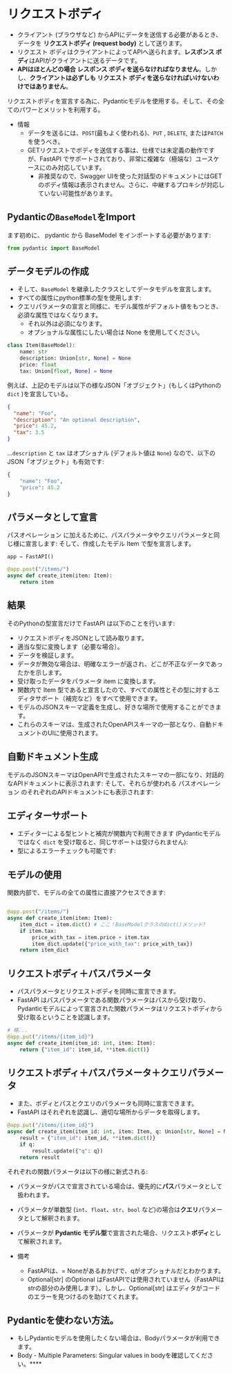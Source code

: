 # リクエストボディ

- クライアント (ブラウザなど) からAPIにデータを送信する必要があるとき、データを **リクエストボディ (request body)** として送ります。
- リクエスト ボディはクライアントによってAPIへ送られます。**レスポンス ボディ**はAPIがクライアントに送るデータです。
- **APIはほとんどの場合 レスポンス ボディを送らなければなりません**。しかし、**クライアントは必ずしも リクエスト ボディを送らなければいけないわけではありません**。

リクエストボディを宣言する為に、Pydanticモデルを使用する。そして、その全てのパワーとメリットを利用する。

- 情報
  - データを送るには、`POST`(最もよく使われる)、`PUT` , `DELETE`, または`PATCH`を使うべき。
  - GETリクエストでボディを送信する事は、仕様では未定義の動作ですが、FastAPI でサポートされており、非常に複雑な（極端な）ユースケースにのみ対応しています。
    - 非推奨なので、Swagger UIを使った対話型のドキュメントにはGETのボディ情報は表示されません。さらに、中継するプロキシが対応していない可能性があります。

## Pydanticの`BaseModel`をImport

ます初めに、 pydantic から BaseModel をインポートする必要があります:

```python
from pydantic import BaseModel
```

## データモデルの作成

- そして、`BaseModel` を継承したクラスとしてデータモデルを宣言します。
- すべての属性にpython標準の型を使用します:
- クエリパラメータの宣言と同様に、モデル属性がデフォルト値をもつとき、必須な属性ではなくなります。
  - それ以外は必須になります。
  - オプショナルな属性にしたい場合は None を使用してください。

```python
class Item(BaseModel):
    name: str
    description: Union[str, None] = None
    price: float
    tax: Union[float, None] = None
```

例えば、上記のモデルは以下の様なJSON「オブジェクト」(もしくはPythonの `dict` )を宣言している。

```json
{
  "name": "Foo",
  "description": "An optional description",
  "price": 45.2,
  "tax": 3.5
}
```

...`description` と `tax` はオプショナル (デフォルト値は `None`) なので、以下のJSON「オブジェクト」も有効です:

```python
{
    "name": "Foo",
    "price": 45.2
}
```

## パラメータとして宣言

パスオペレーション に加えるために、パスパラメータやクエリパラメータと同じ様に宣言します:
そして、作成したモデル Item で型を宣言します。

```python
app = FastAPI()

@app.post("/items/")
async def create_item(item: Item):
    return item
```

## 結果

そのPythonの型宣言だけで FastAPI は以下のことを行います:

- リクエストボディをJSONとして読み取ります。
- 適当な型に変換します（必要な場合）。
- データを検証します。
- データが無効な場合は、明確なエラーが返され、どこが不正なデータであったかを示します。
- 受け取ったデータをパラメータ item に変換します。
- 関数内で Item 型であると宣言したので、すべての属性とその型に対するエディタサポート（補完など）をすべて使用できます。
- モデルのJSONスキーマ定義を生成し、好きな場所で使用することができます。
- これらのスキーマは、生成されたOpenAPIスキーマの一部となり、自動ドキュメントのUIに使用されます。

## 自動ドキュメント生成

モデルのJSONスキーマはOpenAPIで生成されたスキーマの一部になり、対話的なAPIドキュメントに表示されます:
そして、それらが使われる パスオペレーション のそれぞれのAPIドキュメントにも表示されます:

## エディターサポート

- エディターによる型ヒントと補完が関数内で利用できます (Pydanticモデルではなく `dict` を受け取ると、同じサポートは受けられません):
- 型によるエラーチェックも可能です:

## モデルの使用

関数内部で、モデルの全ての属性に直接アクセスできます:

```python

@app.post("/items/")
async def create_item(item: Item):
    item_dict = item.dict() # ここ！BaseModelクラスのdict()メソッド?
    if item.tax:
        price_with_tax = item.price + item.tax
        item_dict.update({"price_with_tax": price_with_tax})
    return item_dict
```

## リクエストボディ＋パスパラメータ

- パスパラメータとリクエストボディを同時に宣言できます。
- FastAPI はパスパラメータである関数パラメータはパスから受け取り、Pydanticモデルによって宣言された関数パラメータはリクエストボディから受け取るということを認識します。

```python
# 略...
@app.put("/items/{item_id}")
async def create_item(item_id: int, item: Item):
    return {"item_id": item_id, **item.dict()}
```

## リクエストボディ＋パスパラメータ＋クエリパラメータ

- また、ボディとパスとクエリのパラメータも同時に宣言できます。
- FastAPI はそれぞれを認識し、適切な場所からデータを取得します。

```python
@app.put("/items/{item_id}")
async def create_item(item_id: int, item: Item, q: Union[str, None] = None):
    result = {"item_id": item_id, **item.dict()}
    if q:
        result.update({"q": q})
    return result
```

それぞれの関数パラメータは以下の様に新式される:

- パラメータがパスで宣言されている場合は、優先的に**パス**パラメータとして扱われます。
- パラメータが単数型 (`int`、`float`、`str`、`bool` など)の場合は**クエリ**パラメータとして解釈されます。
- パラメータが **Pydantic モデル型**で宣言された場合、リクエスト**ボディ**として解釈されます。

- 備考
  - FastAPIは、= Noneがあるおかげで、qがオプショナルだとわかります。
  - Optional[str] のOptional はFastAPIでは使用されていません（FastAPIはstrの部分のみ使用します）。しかし、Optional[str] はエディタがコードのエラーを見つけるのを助けてくれます。

## Pydanticを使わない方法。
- もしPydanticモデルを使用したくない場合は、Bodyパラメータが利用できます。
- Body - Multiple Parameters: Singular values in bodyを確認してください。****
